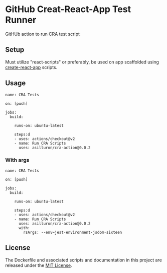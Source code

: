 # GitHub Creat-React-App Test Runner
GitHUb action to run CRA test script

## Setup
Must utilize "react-scripts" or preferably, be used on app scaffolded using [create-react-app](https://github.com/facebook/create-react-app) scripts.

## Usage

```
name: CRA Tests

on: [push]

jobs:
  build:

    runs-on: ubuntu-latest

    steps:d
    - uses: actions/checkout@v2
    - name: Run CRA Scripts
      uses: asilluron/cra-action@0.0.2
```

### With args 
```
name: CRA Tests

on: [push]

jobs:
  build:

    runs-on: ubuntu-latest

    steps:d
    - uses: actions/checkout@v2
    - name: Run CRA Scripts
      uses: asilluron/cra-action@0.0.2
      with:
        rsArgs: --env=jest-environment-jsdom-sixteen
```
        

## License

The Dockerfile and associated scripts and documentation in this project are released under the [MIT License](LICENSE).